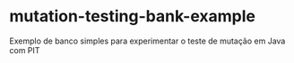 # mutation-testing-bank-example
Exemplo de banco simples para experimentar o teste de mutação em Java com PIT


